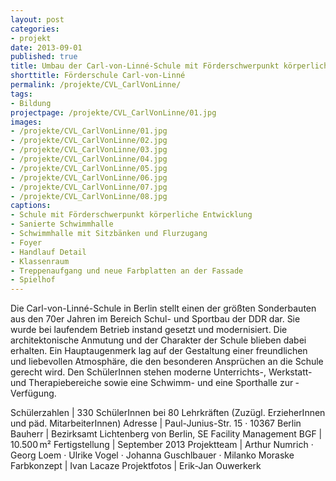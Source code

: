 ```yaml
---
layout: post
categories:
- projekt
date: 2013-09-01
published: true
title: Umbau der Carl-von-Linné-Schule mit Förderschwerpunkt körperliche und motorische Entwicklung
shorttitle: Förderschule Carl-von-Linné
permalink: /projekte/CVL_CarlVonLinne/
tags: 
- Bildung
projectpage: /projekte/CVL_CarlVonLinne/01.jpg
images:
- /projekte/CVL_CarlVonLinne/01.jpg
- /projekte/CVL_CarlVonLinne/02.jpg
- /projekte/CVL_CarlVonLinne/03.jpg
- /projekte/CVL_CarlVonLinne/04.jpg
- /projekte/CVL_CarlVonLinne/05.jpg
- /projekte/CVL_CarlVonLinne/06.jpg
- /projekte/CVL_CarlVonLinne/07.jpg
- /projekte/CVL_CarlVonLinne/08.jpg
captions:
- Schule mit Förderschwerpunkt körperliche Entwicklung
- Sanierte Schwimmhalle
- Schwimmhalle mit Sitzbänken und Flurzugang
- Foyer
- Handlauf Detail
- Klassenraum
- Treppenaufgang und neue Farbplatten an der Fassade
- Spielhof
---
```

Die Carl-von-Linné-Schule in Berlin stellt einen der größten Sonderbauten aus den 70er Jahren im Bereich Schul- und Sportbau der DDR dar. Sie wurde bei laufendem Betrieb instand gesetzt und modernisiert. Die architektonische Anmutung und der Charakter der Schule blieben dabei erhalten. Ein Hauptaugenmerk lag auf der Gestaltung einer freundlichen und liebevollen Atmosphäre, die den besonderen Ansprüchen an die Schule gerecht wird. Den SchülerInnen stehen moderne Unterrichts-, Werkstatt- und Therapiebereiche sowie eine Schwimm- und eine Sporthalle zur ­Verfügung.

Schülerzahlen	|	330 SchülerInnen bei 80 Lehrkräften (Zuzügl. ErzieherInnen und päd. MitarbeiterInnen)
Adresse			|	Paul-Junius-Str. 15 · 10367 Berlin
Bauherr			|	Bezirksamt Lichtenberg von Berlin, SE Facility Management
BGF				|	10.500 m²
Fertigstellung	|	September 2013
Projektteam		|	Arthur Numrich · Georg Loem · Ulrike Vogel · Johanna Guschlbauer · Milanko Moraske
Farbkonzept		|	Ivan Lacaze
Projektfotos	|	Erik-Jan Ouwerkerk